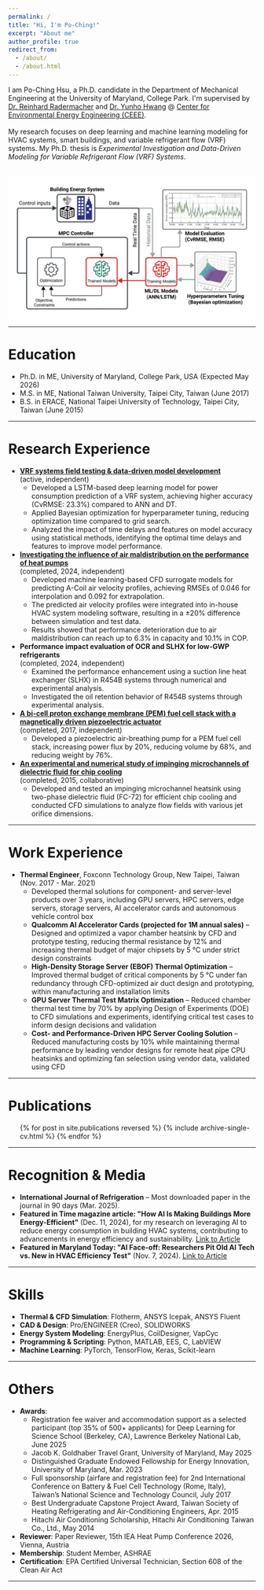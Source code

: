 ```yaml
---
permalink: /
title: "Hi, I'm Po-Ching!"
excerpt: "About me"
author_profile: true
redirect_from: 
  - /about/
  - /about.html
---
```


I am Po-Ching Hsu, a Ph.D. candidate in the Department of Mechanical Engineering at the University of Maryland, College Park.
I'm supervised by [Dr. Reinhard Radermacher](https://energy.umd.edu/clark/faculty/577/Reinhard-Radermacher) and 
[Dr. Yunho Hwang](https://enme.umd.edu/clark/faculty/549/Yunho-Hwang) @ [Center for Environmental Energy Engineering (CEEE)](https://ceee.umd.edu/). 
<br/>
<br/>
My research focuses on deep learning and machine learning modeling for HVAC systems, smart buildings, and variable refrigerant flow (VRF) systems. My Ph.D. thesis is *Experimental Investigation and Data-Driven Modeling for Variable Refrigerant Flow (VRF) Systems*. 

<br/><img src='/images/Website (1).jpeg'> <br/>

---

Education
======
- Ph.D. in ME, University of Maryland, College Park, USA (Expected May 2026)
- M.S. in ME, National Taiwan University, Taipei City, Taiwan (June 2017)
- B.S. in ERACE, National Taipei University of Technology, Taipei City, Taiwan (June 2015)

---

Research Experience
======
* [**VRF systems field testing & data-driven model development**](https://pochinghsu.github.io/portfolio/VRF/) <br>
(active, independent) <br>
  - Developed a LSTM-based deep learning model for power consumption prediction of a VRF system, achieving higher accuracy (CvRMSE: 23.3%) compared to ANN and DT.
  - Applied Bayesian optimization for hyperparameter tuning, reducing optimization time compared to grid search.
  - Analyzed the impact of time delays and features on model accuracy using statistical methods, identifying the optimal time delays and features to improve model performance.
* [**Investigating the influence of air maldistribution on the performance of heat pumps**](https://pochinghsu.github.io/portfolio/air_maldistribution_acoil/)<br>
(completed, 2024, independent) <br>
  - Developed machine learning-based CFD surrogate models for predicting A-Coil air velocity profiles, achieving RMSEs of 0.046 for interpolation and 0.092 for extrapolation.
  - The predicted air velocity profiles were integrated into in-house HVAC system modeling software, resulting in a ±20% difference between simulation and test data.
  - Results showed that performance deterioration due to air maldistribution can reach up to 6.3% in capacity and 10.1% in COP.
* **Performance impact evaluation of OCR and SLHX for low-GWP refrigerants** <br>
(completed, 2024, independent) <br>
  - Examined the performance enhancement using a suction line heat exchanger (SLHX) in R454B systems through numerical and experimental analysis.
  - Investigated the oil retention behavior of R454B systems through experimental analysis.
* [**A bi-cell proton exchange membrane (PEM) fuel cell stack with a magnetically driven piezoelectric actuator**](https://pochinghsu.github.io/portfolio/PEMFC/) <br>
(completed, 2017, independent) <br>
  - Developed a piezoelectric air-breathing pump for a PEM fuel cell stack, increasing power flux by 20%, reducing volume by 68%, and reducing weight by 76%.
* [**An experimental and numerical study of impinging microchannels of dielectric fluid for chip cooling**](https://pochinghsu.github.io/portfolio/impinging_microchannels_cooling/)<br>
(completed, 2015, collaborative) <br>
  - Developed and tested an impinging microchannel heatsink using two-phase dielectric fluid (FC-72) for efficient chip cooling and conducted CFD simulations to analyze flow fields with various jet orifice dimensions.

---

Work Experience
======
- **Thermal Engineer**, Foxconn Technology Group, New Taipei, Taiwan (Nov. 2017 - Mar. 2021)
  - Developed thermal solutions for component- and server-level products over 3 years, including GPU servers, HPC servers, edge servers, storage servers, AI accelerator cards and autonomous vehicle control box
  - **Qualcomm AI Accelerator Cards (projected for 1M annual sales)** – Designed and optimized a vapor chamber heatsink by CFD and prototype testing, reducing thermal resistance by 12% and increasing thermal budget of major chipsets by 5 °C under strict design constraints
  - **High-Density Storage Server (EBOF) Thermal Optimization** – Improved thermal budget of critical components by 5 °C under fan redundancy through CFD-optimized air duct design and prototyping, within manufacturing and installation limits
  - **GPU Server Thermal Test Matrix Optimization** – Reduced chamber thermal test time by 70% by applying Design of Experiments (DOE) to CFD simulations and experiments, identifying critical test cases to inform design decisions and validation
  - **Cost- and Performance-Driven HPC Server Cooling Solution** – Reduced manufacturing costs by 10% while maintaining thermal performance by leading vendor designs for remote heat pipe CPU heatsinks and optimizing fan selection using vendor data, validated using CFD

---

Publications
======
  <ul>{% for post in site.publications reversed %}
    {% include archive-single-cv.html %}
  {% endfor %}</ul>
<!--
### Under review
- **Hsu, Po-Ching**, Lei Gao, Yunho Hwang, Reinhard Radermacher. "A review of the state-of-the-art data-driven modeling of building HVAC systems." Energy & Buildings.
-->

---

Recognition & Media
======
- **International Journal of Refrigeration** – Most downloaded paper in the journal in 90 days (Mar. 2025).
- **Featured in Time magazine article: "How AI Is Making Buildings More Energy-Efficient"** (Dec. 11, 2024), for my research on leveraging AI to reduce energy consumption in building HVAC systems, contributing to advancements in energy efficiency and sustainability. [Link to Article](https://time.com/7201501/ai-buildings-energy-efficiency/)
- **Featured in Maryland Today: "AI Face-off: Researchers Pit Old AI Tech vs. New in HVAC Efficiency Test"** (Nov. 7, 2024). [Link to Article](https://today.umd.edu/briefs/ai-face-off-researchers-pit-old-ai-tech-vs-new-in-hvac-efficiency-test)

---

Skills
======
* **Thermal & CFD Simulation**: Flotherm, ANSYS Icepak, ANSYS Fluent
* **CAD & Design**: Pro/ENGINEER (Creo), SOLIDWORKS
* **Energy System Modeling**: EnergyPlus, CoilDesigner, VapCyc
* **Programming & Scripting**: Python, MATLAB, EES, C, LabVIEW
* **Machine Learning**: PyTorch, TensorFlow, Keras, Scikit-learn

---

Others
======
- **Awards**:
  - Registration fee waiver and accommodation support as a selected participant (top 35% of 500+ applicants) for Deep Learning for Science School (Berkeley, CA), Lawrence Berkeley National Lab, June 2025
  - Jacob K. Goldhaber Travel Grant, University of Maryland, May 2025
  - Distinguished Graduate Endowed Fellowship for Energy Innovation, University of Maryland, Mar. 2023
  - Full sponsorship (airfare and registration fee) for 2nd International Conference on Battery & Fuel Cell Technology (Rome, Italy), Taiwan’s National Science and Technology Council, July 2017
  - Best Undergraduate Capstone Project Award, Taiwan Society of Heating Refrigerating and Air-Conditioning Engineers, Apr. 2015
  - Hitachi Air Conditioning Scholarship, Hitachi Air Conditioning Taiwan Co., Ltd., May 2014
- **Reviewer**: Paper Reviewer, 15th IEA Heat Pump Conference 2026, Vienna, Austria<br>
- **Membership**: Student Member, ASHRAE<br>
- **Certification**: EPA Certified Universal Technician, Section 608 of the Clean Air Act


---

